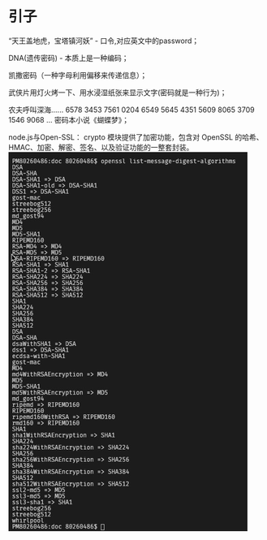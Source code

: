 # 引子

“天王盖地虎，宝塔镇河妖” - 口令,对应英文中的password；

DNA(遗传密码) - 本质上是一种编码；

凯撒密码（一种字母利用偏移来传递信息）；

武侠片用灯火烤一下、用水浸湿纸张来显示文字(密码就是一种行为)；

农夫呼叫深海......
6578 3453 7561 0204 6549 5645 4351 5609 8065 3709 1546 9068 ...
密码本小说《蝴蝶梦》；

node.js与Open-SSL：
crypto 模块提供了加密功能，包含对 OpenSSL 的哈希、HMAC、加密、解密、签名、以及验证功能的一整套封装。
![Open-SSL](/docs/images/openssl支持的算法.jpg)
